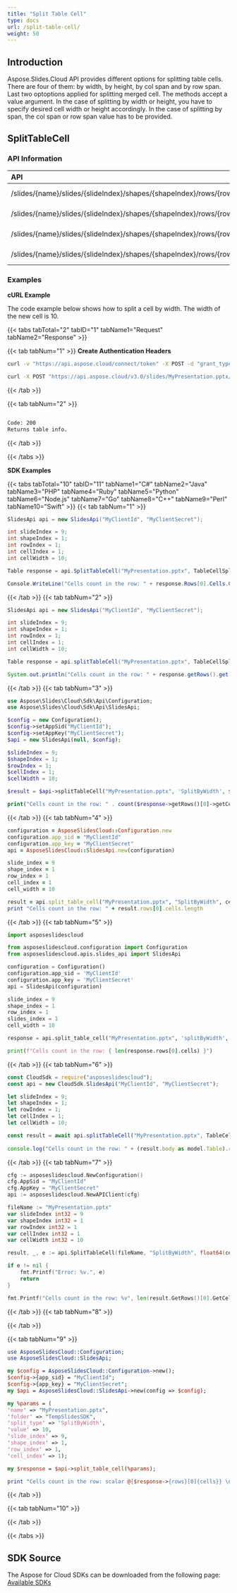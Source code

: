 ```yaml
---
title: "Split Table Cell"
type: docs
url: /split-table-cell/
weight: 50
---
```

## **Introduction**
Aspose.Slides.Cloud API provides different options for splitting table cells. There are four of them: by width, by height, by col span and by row span. Last two optoptions applied for splitting merged cell. The methods accept a value argument. In the case of splitting by width or height, you have to specify desired cell width or height accordingly. In the case of splitting by span, the col span or row span value has to be provided.
## **SplitTableCell**
### **API Information**
|**API**|**Type**|**Description**|**Resource**|
| :- | :- | :- | :- |
/slides/{name}/slides/{slideIndex}/shapes/{shapeIndex}/rows/{rowIndex}/cells/{cellIndex}/splitByWidth/{value}|POST|Returns table info|[SplitTableCell](#)
/slides/{name}/slides/{slideIndex}/shapes/{shapeIndex}/rows/{rowIndex}/cells/{cellIndex}/splitByHeight/{value}|POST|Returns table info|[SplitTableCell](#)
/slides/{name}/slides/{slideIndex}/shapes/{shapeIndex}/rows/{rowIndex}/cells/{cellIndex}/splitByColSpan/{value}|POST|Returns table info|[SplitTableCell](#)
/slides/{name}/slides/{slideIndex}/shapes/{shapeIndex}/rows/{rowIndex}/cells/{cellIndex}/splitByRowSpan/{value}|POST|Returns table info|[SplitTableCell](#)
### **Examples**
**cURL Example**

The code example below shows how to split a cell by width. The width of the new cell is 10.

{{< tabs tabTotal="2" tabID="1" tabName1="Request" tabName2="Response" >}}

{{< tab tabNum="1" >}}
**Create Authentication Headers**
```sh
curl -v "https://api.aspose.cloud/connect/token" -X POST -d "grant_type=client_credentials&client_id=XXXX&client_secret=XXXX-XX" -H "Content-Type: application/x-www-form-urlencoded" -H "Accept: application/json"
```

```sh
curl -X POST "https://api.aspose.cloud/v3.0/slides/MyPresentation.pptx/slides/9/shapes/1/rows/1/cells/1/splitByWidth/10" -H "Authorization: Bearer [Access Token]" -H "Content-Type: text/json"
```

{{< /tab >}}

{{< tab tabNum="2" >}}
```sh

Code: 200
Returns table info.

```
{{< /tab >}}

{{< /tabs >}}

**SDK Examples**

{{< tabs tabTotal="10" tabID="11" tabName1="C#" tabName2="Java" tabName3="PHP" tabName4="Ruby" tabName5="Python" tabName6="Node.js" tabName7="Go" tabName8="C++" tabName9="Perl" tabName10="Swift" >}}
{{< tab tabNum="1" >}}

```csharp
SlidesApi api = new SlidesApi("MyClientId", "MyClientSecret");

int slideIndex = 9;
int shapeIndex = 1;
int rowIndex = 1;
int cellIndex = 1;
int cellWidth = 10;

Table response = api.SplitTableCell("MyPresentation.pptx", TableCellSplitType.SplitByWidth, cellWidth, slideIndex, shapeIndex, rowIndex, cellIndex);

Console.WriteLine("Cells count in the row: " + response.Rows[0].Cells.Count);
```

{{< /tab >}}
{{< tab tabNum="2" >}}

```java
SlidesApi api = new SlidesApi("MyClientId", "MyClientSecret");

int slideIndex = 9;
int shapeIndex = 1;
int rowIndex = 1;
int cellIndex = 1;
int cellWidth = 10;

Table response = api.splitTableCell("MyPresentation.pptx", TableCellSplitType.SPLITBYWIDTH, cellWidth, slideIndex, shapeIndex, rowIndex, cellIndex, null, null, null);

System.out.println("Cells count in the row: " + response.getRows().get(0).getCells().size());
```
{{< /tab >}}
{{< tab tabNum="3" >}}

```php
use Aspose\Slides\Cloud\Sdk\Api\Configuration;
use Aspose\Slides\Cloud\Sdk\Api\SlidesApi;

$config = new Configuration();
$config->setAppSid("MyClientId");
$config->setAppKey("MyClientSecret");
$api = new SlidesApi(null, $config);

$slideIndex = 9;
$shapeIndex = 1;
$rowIndex = 1;
$cellIndex = 1;
$cellWidth = 10;

$result = $api->splitTableCell("MyPresentation.pptx", 'SplitByWidth', $cellWidth, $slideIndex, $shapeIndex, $rowIndex, $cellIndex);

print("Cells count in the row: " . count($response->getRows()[0]->getCells()));
```

{{< /tab >}}
{{< tab tabNum="4" >}}

```ruby
configuration = AsposeSlidesCloud::Configuration.new
configuration.app_sid = "MyClientId"
configuration.app_key = "MyClientSecret"
api = AsposeSlidesCloud::SlidesApi.new(configuration)

slide_index = 9
shape_index = 1        
row_index = 1
cell_index = 1
cell_width = 10

result = api.split_table_cell("MyPresentation.pptx", "SplitByWidth", cell_width, slide_index, shape_index, row_index, cell_index)
print "Cells count in the row: " + result.rows[0].cells.length

```

{{< /tab >}}
{{< tab tabNum="5" >}}

```python
import asposeslidescloud

from asposeslidescloud.configuration import Configuration
from asposeslidescloud.apis.slides_api import SlidesApi

configuration = Configuration()
configuration.app_sid = 'MyClientId'
configuration.app_key = 'MyClientSecret'
api = SlidesApi(configuration)

slide_index = 9
shape_index = 1
row_index = 1
slides_index = 1
cell_width = 10

response = api.split_table_cell("MyPresentation.pptx", 'splitByWidth', cell_width, slide_index, shape_index, row_index, cell_index)

print(f"Cells count in the row: { len(response.rows[0].cells) }")
```

{{< /tab >}}
{{< tab tabNum="6" >}}

```javascript
const CloudSdk = require("asposeslidescloud");
const api = new CloudSdk.SlidesApi("MyClientId", "MyClientSecret");

let slideIndex = 9;
let shapeIndex = 1;
let rowIndex = 1;
let cellIndex = 1;
let cellWidth = 10;

const result = await api.splitTableCell("MyPresentation.pptx", TableCellSplitType.SplitByWidth, cellWidth, slideIndex, shapeIndex, rowIndex, cellIndex);
            
console.log("Cells count in the row: " + (result.body as model.Table).rows[0].cells.length);
```
{{< /tab >}}
{{< tab tabNum="7" >}}

```go
cfg := asposeslidescloud.NewConfiguration()
cfg.AppSid = "MyClientId"
cfg.AppKey = "MyClientSecret"
api := asposeslidescloud.NewAPIClient(cfg)

fileName := "MyPresentation.pptx"
var slideIndex int32 = 9
var shapeIndex int32 = 1
var rowIndex int32 = 1
var cellIndex int32 = 1
var cellWidth int32 = 10

result, _, e := api.SplitTableCell(fileName, "SplitByWidth", float64(cellWidth), slideIndex, shapeIndex, rowIndex, cellIndex, "", "", "")

if e != nil {
    fmt.Printf("Error: %v.", e)
    return
}

fmt.Printf("Cells count in the row: %v", len(result.GetRows()[0].GetCells()))
```

{{< /tab >}}
{{< tab tabNum="8" >}}

{{< /tab >}}

{{< tab tabNum="9" >}}

```perl
use AsposeSlidesCloud::Configuration;
use AsposeSlidesCloud::SlidesApi;

my $config = AsposeSlidesCloud::Configuration->new();
$config->{app_sid} = "MyClientId";
$config->{app_key} = "MyClientSecret";
my $api = AsposeSlidesCloud::SlidesApi->new(config => $config);

my %params = (
'name' => "MyPresentation.pptx", 
'folder' => "TempSlidesSDK", 
'split_type' => 'SplitByWidth',
'value' => 10,
'slide_index' => 9,
'shape_index' => 1, 
'row_index' => 1,
'cell_index' => 1);

my $response = $api->split_table_cell(%params);

print "Cells count in the row: scalar @{$response->{rows}[0]{cells}} \n"
```

{{< /tab >}}

{{< tab tabNum="10" >}}

{{< /tab >}}

{{< /tabs >}}
## **SDK Source**

The Aspose for Cloud SDKs can be downloaded from the following page: [Available SDKs](/slides/available-sdks/)
